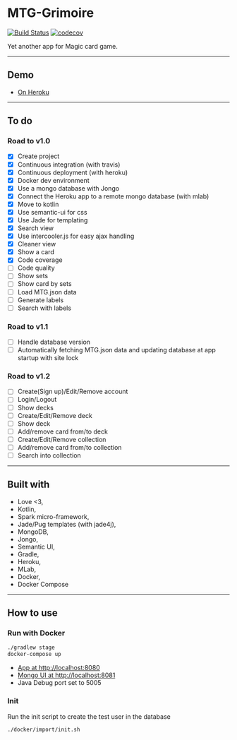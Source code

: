 # MTG-Grimoire

[![Build Status](https://travis-ci.org/mbarberot/mtg-grimoire.svg?branch=master)](https://travis-ci.org/mbarberot/mtg-grimoire)
[![codecov](https://codecov.io/gh/mbarberot/mtg-grimoire/branch/master/graph/badge.svg)](https://codecov.io/gh/mbarberot/mtg-grimoire)

Yet another app for Magic card game.

-----

## Demo

- [On Heroku](https://mtg-grimoire.herokuapp.com)

-----

## To do
### Road to v1.0

- [x] Create project
- [x] Continuous integration (with travis)
- [x] Continuous deployment (with heroku)
- [x] Docker dev environment
- [x] Use a mongo database with Jongo
- [x] Connect the Heroku app to a remote mongo database (with mlab)
- [x] Move to kotlin
- [x] Use semantic-ui for css
- [x] Use Jade for templating
- [x] Search view
- [x] Use intercooler.js for easy ajax handling
- [x] Cleaner view
- [x] Show a card
- [x] Code coverage
- [ ] Code quality
- [ ] Show sets
- [ ] Show card by sets
- [ ] Load MTG.json data
- [ ] Generate labels
- [ ] Search with labels

### Road to v1.1

- [ ] Handle database version
- [ ] Automatically fetching MTG.json data and updating database at app startup with site lock

### Road to v1.2

- [ ] Create(Sign up)/Edit/Remove account
- [ ] Login/Logout
- [ ] Show decks
- [ ] Create/Edit/Remove deck
- [ ] Show deck
- [ ] Add/remove card from/to deck
- [ ] Create/Edit/Remove collection
- [ ] Add/remove card from/to collection
- [ ] Search into collection

-----

## Built with 

- Love <3,
- Kotlin, 
- Spark micro-framework,
- Jade/Pug templates (with jade4j),
- MongoDB,
- Jongo,
- Semantic UI,
- Gradle,
- Heroku,
- MLab,
- Docker,
- Docker Compose

-----

## How to use

### Run with Docker

```bash
./gradlew stage
docker-compose up
```

- [App at http://localhost:8080](http://localhost:8080)
- [Mongo UI at http://localhost:8081](http://localhost:8081)
- Java Debug port set to 5005 

### Init

Run the init script to create the test user in the database
```bash
./docker/import/init.sh
```

